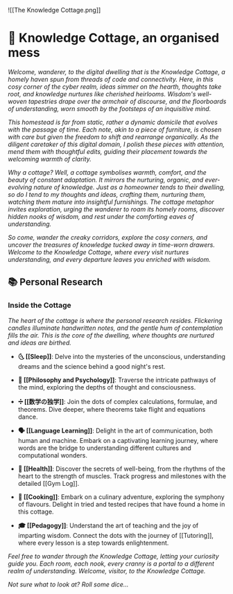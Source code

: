 ![[The Knowledge Cottage.png]]

# 🏡 Knowledge Cottage, an organised mess

*Welcome, wanderer, to the digital dwelling that is the Knowledge Cottage, a homely haven spun from threads of code and connectivity. Here, in this cosy corner of the cyber realm, ideas simmer on the hearth, thoughts take root, and knowledge nurtures like cherished heirlooms. Wisdom's well-woven tapestries drape over the armchair of discourse, and the floorboards of understanding, worn smooth by the footsteps of an inquisitive mind.*

*This homestead is far from static, rather a dynamic domicile that evolves with the passage of time. Each note, akin to a piece of furniture, is chosen with care but given the freedom to shift and rearrange organically. As the diligent caretaker of this digital domain, I polish these pieces with attention, mend them with thoughtful edits, guiding their placement towards the welcoming warmth of clarity.*

*Why a cottage? Well, a cottage symbolises warmth, comfort, and the beauty of constant adaptation. It mirrors the nurturing, organic, and ever-evolving nature of knowledge. Just as a homeowner tends to their dwelling, so do I tend to my thoughts and ideas, crafting them, nurturing them, watching them mature into insightful furnishings. The cottage metaphor invites exploration, urging the wanderer to roam its homely rooms, discover hidden nooks of wisdom, and rest under the comforting eaves of understanding.*

*So come, wander the creaky corridors, explore the cosy corners, and uncover the treasures of knowledge tucked away in time-worn drawers. Welcome to the Knowledge Cottage, where every visit nurtures understanding, and every departure leaves you enriched with wisdom.*

## 📚 Personal Research

### Inside the Cottage

*The heart of the cottage is where the personal research resides. Flickering candles illuminate handwritten notes, and the gentle hum of contemplation fills the air. This is the core of the dwelling, where thoughts are nurtured and ideas are birthed.*

- **🌜 [[Sleep]]**: Delve into the mysteries of the unconscious, understanding dreams and the science behind a good night's rest.
  
- **🧠 [[Philosophy and Psychology]]**: Traverse the intricate pathways of the mind, exploring the depths of thought and consciousness.
  
- **➗ [[数学の独学]]**: Join the dots of complex calculations, formulae, and theorems. Dive deeper, where theorems take flight and equations dance.
  
- **🗣️ [[Language Learning]]**: Delight in the art of communication, both human and machine. Embark on a captivating learning journey, where words are the bridge to understanding different cultures and computational wonders.
  
- **💪 [[Health]]**: Discover the secrets of well-being, from the rhythms of the heart to the strength of muscles. Track progress and milestones with the detailed [[Gym Log]].
  
- **🍳 [[Cooking]]**: Embark on a culinary adventure, exploring the symphony of flavours. Delight in tried and tested recipes that have found a home in this cottage.
  
- **🎓 [[Pedagogy]]**: Understand the art of teaching and the joy of imparting wisdom. Connect the dots with the journey of [[Tutoring]], where every lesson is a step towards enlightenment.

*Feel free to wander through the Knowledge Cottage, letting your curiosity guide you. Each room, each nook, every cranny is a portal to a different realm of understanding. Welcome, visitor, to the Knowledge Cottage.*

*Not sure what to look at? Roll some dice...*